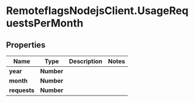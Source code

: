 # RemoteflagsNodejsClient.UsageRequestsPerMonth

## Properties

Name | Type | Description | Notes
------------ | ------------- | ------------- | -------------
**year** | **Number** |  | 
**month** | **Number** |  | 
**requests** | **Number** |  | 


